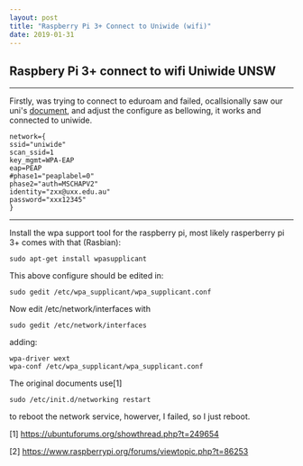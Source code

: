 ```yaml
---
layout: post
title: "Raspberry Pi 3+ Connect to Uniwide (wifi)"
date: 2019-01-31
---
```


## Raspbery Pi 3+ connect to wifi Uniwide UNSW
---

Firstly, was trying to connect to eduroam and failed, ocallsionally saw our uni's [document](https://www.it.unsw.edu.au/students/uniwide/UniWide_Ubuntu.pdf), and adjust the configure as bellowing, it works and connected to uniwide.

```
network={
ssid="uniwide"
scan_ssid=1
key_mgmt=WPA-EAP
eap=PEAP
#phase1="peaplabel=0"
phase2="auth=MSCHAPV2"
identity="zxx@uxx.edu.au"
password="xxx12345"
}

```

---

Install the wpa support tool for the raspberry pi, most likely rasperberry pi 3+ comes with that (Rasbian):

    sudo apt-get install wpasupplicant

This above configure should be edited in:

    sudo gedit /etc/wpa_supplicant/wpa_supplicant.conf
    
Now edit /etc/network/interfaces with

    sudo gedit /etc/network/interfaces

adding:
    
    wpa-driver wext
    wpa-conf /etc/wpa_supplicant/wpa_supplicant.conf
    
The original documents use[1]

    sudo /etc/init.d/networking restart
to reboot the network service, howerver, I failed, so I just reboot.


[1] https://ubuntuforums.org/showthread.php?t=249654

[2] https://www.raspberrypi.org/forums/viewtopic.php?t=86253
